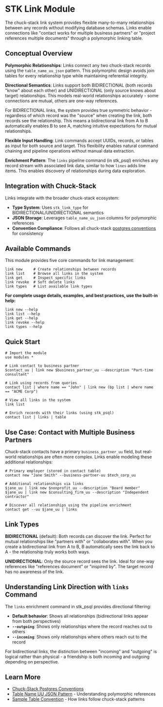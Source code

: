 # STK Link Module

The chuck-stack link system provides flexible many-to-many relationships between any records without modifying database schemas. Links enable connections like "contact works for multiple business partners" or "project references multiple documents" through a polymorphic linking table.

## Conceptual Overview

**Polymorphic Relationships**: Links connect any two chuck-stack records using the `table_name_uu_json` pattern. This polymorphic design avoids join tables for every relationship type while maintaining referential integrity.

**Directional Semantics**: Links support both BIDIRECTIONAL (both records "know" about each other) and UNIDIRECTIONAL (only source knows about target) relationships. This models real-world relationships accurately - some connections are mutual, others are one-way references.

For BIDIRECTIONAL links, the system provides true symmetric behavior - regardless of which record was the "source" when creating the link, both records see the relationship. This means a bidirectional link from A to B automatically enables B to see A, matching intuitive expectations for mutual relationships.

**Flexible Input Handling**: Link commands accept UUIDs, records, or tables as input for both source and target. This flexibility enables natural command chaining and pipeline operations without manual data extraction.

**Enrichment Pattern**: The `links` pipeline command (in stk_psql) enriches any record stream with associated link data, similar to how `lines` adds line items. This enables discovery of relationships during data exploration.

## Integration with Chuck-Stack

Links integrate with the broader chuck-stack ecosystem:

- **Type System**: Uses `stk_link_type` for BIDIRECTIONAL/UNIDIRECTIONAL semantics
- **JSON Storage**: Leverages `table_name_uu_json` columns for polymorphic references
- **Convention Compliance**: Follows all chuck-stack [postgres conventions](../../chuckstack.github.io/src-ls/postgres-convention/) for consistency

## Available Commands

This module provides five core commands for link management:

```nu
link new     # Create relationships between records
link list    # Browse all links in the system
link get     # Inspect specific links
link revoke  # Soft delete links
link types   # List available link types
```

**For complete usage details, examples, and best practices, use the built-in help:**

```nu
link new --help
link list --help
link get --help
link revoke --help
link types --help
```

## Quick Start

```nu
# Import the module
use modules *

# Link contact to business partner
$contact_uu | link new $business_partner_uu --description "Part-time consultant"

# Link using records from queries
contact list | where name == "John" | link new (bp list | where name == "ACME Corp")

# View all links in the system
link list

# Enrich records with their links (using stk_psql)
contact list | links | table
```

## Use Case: Contact with Multiple Business Partners

Chuck-stack contacts have a primary `business_partner_uu` field, but real-world relationships are often more complex. Links enable modeling these additional relationships:

```nu
# Primary employer (stored in contact table)
contact new "Jane Smith" --business-partner-uu $tech_corp_uu

# Additional relationships via links
$jane_uu | link new $nonprofit_uu --description "Board member"
$jane_uu | link new $consulting_firm_uu --description "Independent contractor"

# Discover all relationships using the pipeline enrichment
contact get --uu $jane_uu | links
```

## Link Types

**BIDIRECTIONAL** (default): Both records can discover the link. Perfect for mutual relationships like "partners with" or "collaborates with". When you create a bidirectional link from A to B, B automatically sees the link back to A - the relationship truly works both ways.

**UNIDIRECTIONAL**: Only the source record sees the link. Ideal for one-way references like "references document" or "inspired by". The target record has no awareness of the link.

## Understanding Link Direction with `links` Command

The `links` enrichment command in stk_psql provides directional filtering:

- **Default behavior**: Shows all relationships (bidirectional links appear from both perspectives)
- **`--outgoing`**: Shows only relationships where the record reaches out to others
- **`--incoming`**: Shows only relationships where others reach out to the record

For bidirectional links, the distinction between "incoming" and "outgoing" is logical rather than physical - a friendship is both incoming and outgoing depending on perspective.

## Learn More

- [Chuck-Stack Postgres Conventions](../../chuckstack.github.io/src-ls/postgres-convention/)
- [Table Name UU JSON Pattern](../../chuckstack.github.io/src-ls/postgres-convention/column-convention.md#table_name_uu_json) - Understanding polymorphic references
- [Sample Table Convention](../../chuckstack.github.io/src-ls/postgres-convention/sample-table-convention.md) - How links follow chuck-stack patterns